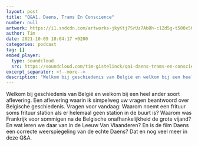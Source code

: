 ```yaml
---
layout: post
title: "Q&A1. Daens, Trams En Conscience"
number: null
artwork: https://i1.sndcdn.com/artworks-jkyKtj7SrUz7Ab8h-c1Zd5g-t500x500.jpg
author: Tim
date: 2021-10-09 18:04:17 +0200
categories: podcast
tag: []
embed_player:
  type: soundcloud
  src: https://soundcloud.com/tim-gistelinck/qa1-daens-trams-en-conscience
excerpt_separator: <!--more-->
description: "Welkom bij geschiedenis van België en welkom bij een heel ander soort aflevering."
---
```

Welkom bij geschiedenis van België en welkom bij een heel ander soort aflevering. Een aflevering waarin ik simpelweg uw vragen beantwoord over Belgische geschiedenis. Vragen voor vandaag: Waarom noemt een frituur soms frituur station als er helemaal geen station in de buurt is? Waarom was Frankrijk voor sommigen na de Belgische onafhankelijkheid de grote vijand? En wat leren we daar van in de Leeuw Van Vlaanderen? En is de film Daens een correcte weerspiegeling van de echte Daens? Dat en nog veel meer in deze Q&A.